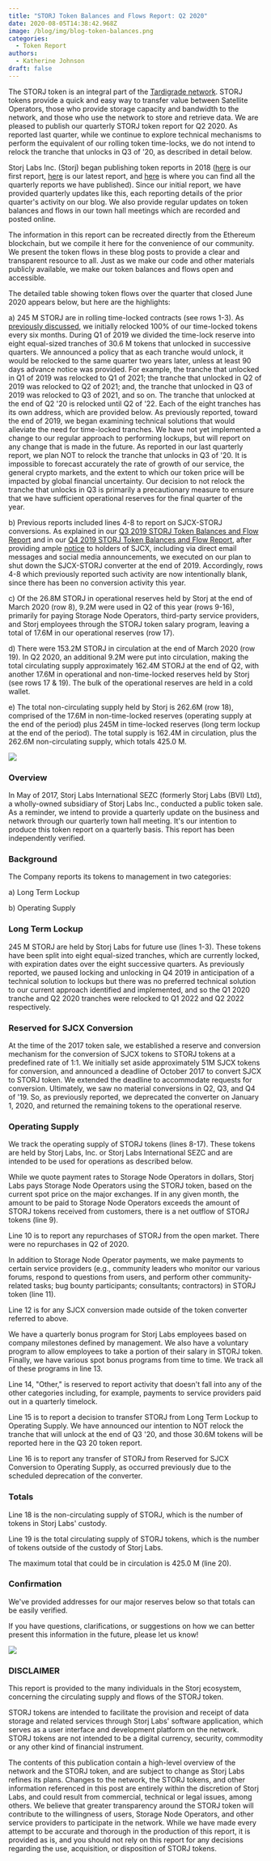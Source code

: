 ```yaml
---
title: "STORJ Token Balances and Flows Report: Q2 2020"
date: 2020-08-05T14:38:42.968Z
image: /blog/img/blog-token-balances.png
categories:
  - Token Report
authors:
  - Katherine Johnson
draft: false
---
```

The STORJ token is an integral part of the [Tardigrade network](https://tardigrade.io/). STORJ tokens provide a quick and easy way to transfer value between Satellite Operators, those who provide storage capacity and bandwidth to the network, and those who use the network to store and retrieve data. We are pleased to publish our quarterly STORJ token report for Q2 2020. As reported last quarter, while we continue to explore technical mechanisms to perform the equivalent of our rolling token time-locks, we do not intend to relock the tranche that unlocks in Q3 of '20, as described in detail below.

Storj Labs Inc. (Storj) began publishing token reports in 2018 ([here](https://storj.io/blog/2018/12/storj-token-balances-and-flows-report-nov.-30-2018/) is our first report, [here](https://storj.io/blog/2020/04/storj-token-balances-and-flows-report-q1-2020) is our latest report, and [here](https://storj.io/blog/categories/token-report) is where you can find all the quarterly reports we have published). Since our initial report, we have provided quarterly updates like this, each reporting details of the prior quarter's activity on our blog. We also provide regular updates on token balances and flows in our town hall meetings which are recorded and posted online. 

The information in this report can be recreated directly from the Ethereum blockchain, but we compile it here for the convenience of our community. We present the token flows in these blog posts to provide a clear and transparent resource to all. Just as we make our code and other materials publicly available, we make our token balances and flows open and accessible.

The detailed table showing token flows over the quarter that closed June 2020 appears below, but here are the highlights: 

a) 245 M STORJ are in rolling time-locked contracts (see rows 1-3). As [previously discussed](https://storj.io/blog/2018/12/using-timelocked-tokens-to-support-long-term-sustainability/), we initially relocked 100% of our time-locked tokens every six months. During Q1 of 2019 we divided the time-lock reserve into eight equal-sized tranches of 30.6 M tokens that unlocked in successive quarters. We announced a policy that as each tranche would unlock, it would be relocked to the same quarter two years later, unless at least 90 days advance notice was provided. For example, the tranche that unlocked in Q1 of 2019 was relocked to Q1 of 2021; the tranche that unlocked in Q2 of 2019 was relocked to Q2 of 2021; and, the tranche that unlocked in Q3 of 2019 was relocked to Q3 of 2021, and so on. The tranche that unlocked at the end of Q2 '20 is relocked until Q2 of '22. Each of the eight tranches has its own address, which are provided below. As previously reported, toward the end of 2019, we began examining technical solutions that would alleviate the need for time-locked tranches. We have not yet implemented a change to our regular approach to performing lockups, but will report on any change that is made in the future. As reported in our last quarterly report, we plan NOT to relock the tranche that unlocks in Q3 of '20. It is impossible to forecast accurately the rate of growth of our service, the general crypto markets, and the extent to which our token price will be impacted by global financial uncertainty. Our decision to not relock the tranche that unlocks in Q3 is primarily a precautionary measure to ensure that we have sufficient operational reserves for the final quarter of the year.  

b) Previous reports included lines 4-8 to report on SJCX-STORJ conversions. As explained in our [Q3 2019 STORJ Token Balances and Flow Report](https://storj.io/blog/2019/10/storj-token-balances-and-flows-report-q3-2019/) and in our [Q4 2019 STORJ Token Balances and Flow Report](https://storj.io/blog/2020/03/storj-token-balances-and-flows-report-q4-2019/), after providing ample [notice](https://support.storj.io/hc/en-us/articles/360026892271-What-happens-to-the-SJCX-that-their-holders-haven-t-converted-) to holders of SJCX, including via direct email messages and social media announcements, we executed on our plan to shut down the SJCX-STORJ converter at the end of 2019. Accordingly, rows 4-8 which previously reported such activity are now intentionally blank, since there has been no conversion activity this year.

c) Of the 26.8M STORJ in operational reserves held by Storj at the end of March 2020 (row 8), 9.2M were used in Q2 of this year (rows 9-16), primarily for paying Storage Node Operators, third-party service providers, and Storj employees through the STORJ token salary program, leaving a total of 17.6M in our operational reserves (row 17). 

d) There were 153.2M STORJ in circulation at the end of March 2020 (row 19). In Q2 2020, an additional 9.2M were put into circulation, making the total circulating supply approximately 162.4M STORJ at the end of Q2, with another 17.6M in operational and non-time-locked reserves held by Storj (see rows 17 & 19). The bulk of the operational reserves are held in a cold wallet.

e) The total non-circulating supply held by Storj is 262.6M (row 18), comprised of the 17.6M in non-time-locked reserves (operating supply at the end of the period) plus 245M in time-locked reserves (long term lockup at the end of the period). The total supply is 162.4M in circulation, plus the 262.6M non-circulating supply, which totals 425.0 M.

![](/blog/img/q2-token-report-1.png)

### Overview

In May of 2017, Storj Labs International SEZC (formerly Storj Labs (BVI) Ltd), a wholly-owned subsidiary of Storj Labs Inc., conducted a public token sale. As a reminder, we intend to provide a quarterly update on the business and network through our quarterly town hall meeting. It's our intention to produce this token report on a quarterly basis. This report has been independently verified.

### Background

The Company reports its tokens to management in two categories:

a) Long Term Lockup

b) Operating Supply

### Long Term Lockup

245 M STORJ are held by Storj Labs for future use (lines 1-3). These tokens have been split into eight equal-sized tranches, which are currently locked, with expiration dates over the eight successive quarters. As previously reported, we paused locking and unlocking in Q4 2019 in anticipation of a technical solution to lockups but there was no preferred technical solution to our current approach identified and implemented, and so the Q1 2020 tranche and Q2 2020 tranches were relocked to Q1 2022 and Q2 2022 respectively.

### Reserved for SJCX Conversion

At the time of the 2017 token sale, we established a reserve and conversion mechanism for the conversion of SJCX tokens to STORJ tokens at a predefined rate of 1:1. We initially set aside approximately 51M SJCX tokens for conversion, and announced a deadline of October 2017 to convert SJCX to STORJ token. We extended the deadline to accommodate requests for conversion. Ultimately, we saw no material conversions in Q2, Q3, and Q4 of '19. So, as previously reported, we deprecated the converter on January 1, 2020, and returned the remaining tokens to the operational reserve.

### Operating Supply 

We track the operating supply of STORJ tokens (lines 8-17). These tokens are held by Storj Labs, Inc. or Storj Labs International SEZC and are intended to be used for operations as described below.

While we quote payment rates to Storage Node Operators in dollars, Storj Labs pays Storage Node Operators using the STORJ token, based on the current spot price on the major exchanges. If in any given month, the amount to be paid to Storage Node Operators exceeds the amount of STORJ tokens received from customers, there is a net outflow of STORJ tokens (line 9).

Line 10 is to report any repurchases of STORJ from the open market. There were no repurchases in Q2 of 2020.

In addition to Storage Node Operator payments, we make payments to certain service providers (e.g., community leaders who monitor our various forums, respond to questions from users, and perform other community-related tasks; bug bounty participants; consultants; contractors) in STORJ token (line 11).

Line 12 is for any SJCX conversion made outside of the token converter referred to above.

We have a quarterly bonus program for Storj Labs employees based on company milestones defined by management. We also have a voluntary program to allow employees to take a portion of their salary in STORJ token. Finally, we have various spot bonus programs from time to time. We track all of these programs in line 13.

Line 14, "Other," is reserved to report activity that doesn't fall into any of the other categories including, for example, payments to service providers paid out in a quarterly timelock.

Line 15 is to report a decision to transfer STORJ from Long Term Lockup to Operating Supply. We have announced our intention to NOT relock the tranche that will unlock at the end of Q3 '20, and those 30.6M tokens will be reported here in the Q3 20 token report.

Line 16 is to report any transfer of STORJ from Reserved for SJCX Conversion to Operating Supply, as occurred previously due to the scheduled deprecation of the converter.

### Totals

Line 18 is the non-circulating supply of STORJ, which is the number of tokens in Storj Labs' custody.

Line 19 is the total circulating supply of STORJ tokens, which is the number of tokens outside of the custody of Storj Labs.

The maximum total that could be in circulation is 425.0 M (line 20).

### Confirmation

We've provided addresses for our major reserves below so that totals can be easily verified. 

If you have questions, clarifications, or suggestions on how we can better present this information in the future, please let us know!

![](/blog/img/q2-token-report-2.png)

### DISCLAIMER

This report is provided to the many individuals in the Storj ecosystem, concerning the circulating supply and flows of the STORJ token.

STORJ tokens are intended to facilitate the provision and receipt of data storage and related services through Storj Labs' software application, which serves as a user interface and development platform on the network. STORJ tokens are not intended to be a digital currency, security, commodity or any other kind of financial instrument.

The contents of this publication contain a high-level overview of the network and the STORJ token, and are subject to change as Storj Labs refines its plans. Changes to the network, the STORJ tokens, and other information referenced in this post are entirely within the discretion of Storj Labs, and could result from commercial, technical or legal issues, among others. We believe that greater transparency around the STORJ token will contribute to the willingness of users, Storage Node Operators, and other service providers to participate in the network. While we have made every attempt to be accurate and thorough in the production of this report, it is provided as is, and you should not rely on this report for any decisions regarding the use, acquisition, or disposition of STORJ tokens.